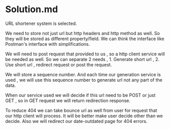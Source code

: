 # Solution.md
URL shortener system is selected.

We need to store not just url but http headers and http method as well. So they will be stored as different property/field. We can think the interface like Postman's interface with simplifications. 

We will need to post request that provided to us , so a http client service will be needed as well. So we can separate 2 needs , 1. Generate short url , 2. Use short url , redirect request or post the request. 

 We will store a sequence number. And each time our generation service is used , we will use this sequence number to generate url not any part of the data.

When our service used we will decide if this url need to be POST or just GET , so in GET request we will return redirection response.  

To reduce 404 we can take bounce url as well from user for request that our http client will process. It will be better make user decide other than we decide. Also we will redirect our date-outdated page for 404 errors.